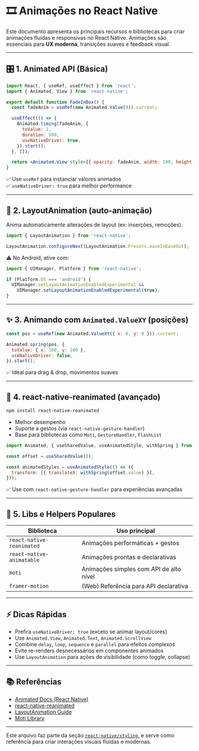 # 🎞️ Animações no React Native

Este documento apresenta os principais recursos e bibliotecas para criar animações fluidas e responsivas no React Native. Animações são essenciais para **UX moderna**, transições suaves e feedback visual.

---

## 🎛️ 1. Animated API (Básica)

```jsx
import React, { useRef, useEffect } from 'react';
import { Animated, View } from 'react-native';

export default function FadeInBox() {
  const fadeAnim = useRef(new Animated.Value(0)).current;

  useEffect(() => {
    Animated.timing(fadeAnim, {
      toValue: 1,
      duration: 500,
      useNativeDriver: true,
    }).start();
  }, []);

  return <Animated.View style={{ opacity: fadeAnim, width: 100, height: 100, backgroundColor: 'blue' }} />;
}
```

✅ Use `useRef` para instanciar valores animados  
✅ `useNativeDriver: true` para melhor performance

---

## 🔄 2. LayoutAnimation (auto-animação)

Anima automaticamente alterações de layout (ex: inserções, remoções).

```js
import { LayoutAnimation } from 'react-native';

LayoutAnimation.configureNext(LayoutAnimation.Presets.easeInEaseOut);
```

⚠️ No Android, ative com:

```js
import { UIManager, Platform } from 'react-native';

if (Platform.OS === 'android') {
  UIManager.setLayoutAnimationEnabledExperimental &&
    UIManager.setLayoutAnimationEnabledExperimental(true);
}
```

---

## ✨ 3. Animando com `Animated.ValueXY` (posições)

```jsx
const pos = useRef(new Animated.ValueXY({ x: 0, y: 0 })).current;

Animated.spring(pos, {
  toValue: { x: 100, y: 100 },
  useNativeDriver: false,
}).start();
```

✅ Ideal para drag & drop, movimentos suaves

---

## 🚀 4. react-native-reanimated (avançado)

```bash
npm install react-native-reanimated
```

- Melhor desempenho
- Suporte a gestos (via `react-native-gesture-handler`)
- Base para bibliotecas como `Moti`, `GestureHandler`, `FlashList`

```js
import Animated, { useSharedValue, useAnimatedStyle, withSpring } from 'react-native-reanimated';

const offset = useSharedValue(0);

const animatedStyles = useAnimatedStyle(() => ({
  transform: [{ translateX: withSpring(offset.value) }],
}));
```

✅ Use com `react-native-gesture-handler` para experiências avançadas

---

## 🎥 5. Libs e Helpers Populares

| Biblioteca           | Uso principal                         |
|----------------------|----------------------------------------|
| `react-native-reanimated` | Animações performáticas + gestos    |
| `react-native-animatable`| Animações prontas e declarativas    |
| `moti`               | Animações simples com API de alto nível |
| `framer-motion`      | (Web) Referência para API declarativa  |

---

## ⚡ Dicas Rápidas

- Prefira `useNativeDriver: true` (exceto se animar layout/cores)
- Use `Animated.View`, `Animated.Text`, `Animated.ScrollView`
- Combine `delay`, `loop`, `sequence` e `parallel` para efeitos complexos
- Evite re-renders desnecessários em componentes animados
- Use `LayoutAnimation` para ações de visibilidade (como toggle, collapse)

---

## 📚 Referências

- [Animated Docs (React Native)](https://reactnative.dev/docs/animated)
- [react-native-reanimated](https://docs.swmansion.com/react-native-reanimated/)
- [LayoutAnimation Guide](https://reactnative.dev/docs/layoutanimation)
- [Moti Library](https://moti.fyi/)

---

Este arquivo faz parte da seção [`react-native/styling`](./), e serve como referência para criar interações visuais fluídas e modernas.
